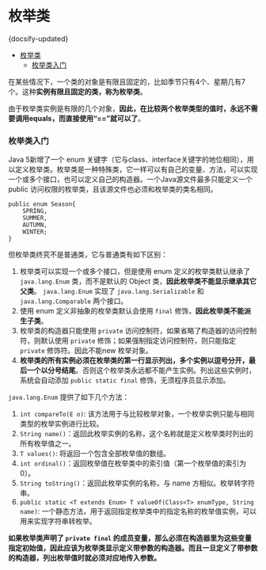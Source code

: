 # 枚举类
{docsify-updated}

- [枚举类](#枚举类)
    - [枚举类入门](#枚举类入门)

在某些情况下，一个类的对象是有限且固定的，比如季节只有4个、星期几有7个。这种**实例有限且固定的类，称为枚举类**。

由于枚举类实例是有限的几个对象，**因此，在比较两个枚举类型的值时，永远不需要调用equals，而直接使用“==”就可以了**。

### 枚举类入门
Java 5新增了一个 enum 关键字（它与class、interface关键字的地位相同），用以定义枚举类。枚举类是一种特殊类，它一样可以有自己的变量、方法，可以实现一个或多个接口，也可以定义自己的构造器。一个Java源文件最多只能定义一个 public 访问权限的枚举类，且该源文件也必须和枚举类的类名相同。

```
public enum Season{
    SPRING,
    SUMMER,
    AUTUMN,
    WINTER;
}
```

但枚举类终究不是普通类，它与普通类有如下区别：
1. 枚举类可以实现一个或多个接口，但是使用 enum 定义的枚举类默认继承了 `java.lang.Enum` 类，而不是默认的 Object 类，**因此枚举类不能显示继承其它父类**。 `java.lang.Enum` 实现了 `java.lang.Serializable` 和 `java.lang.Comparable` 两个接口。
2. 使用 enum 定义非抽象的枚举类默认会使用 `final` 修饰，**因此枚举类不能派生子类**。
3. 枚举类的构造器只能使用 `private` 访问控制符，如果省略了构造器的访问控制符，则默认使用 `private` 修饰；如果强制指定访问控制符，则只能指定 `private` 修饰符。因此不能new 枚举对象。
4. **枚举类的所有实例必须在枚举类的第一行显示列出，多个实例以逗号分开，最后一个以分号结尾**。否则这个枚举类永远都不能产生实例。列出这些实例时，系统会自动添加 `public static final` 修饰，无须程序员显示添加。

`java.lang.Enum` 提供了如下几个方法：
1. `int compareTo(E o)`: 该方法用于与比较枚举对象，一个枚举实例只能与相同类型的枚举实例进行比较。
2. `String name()`：返回此枚举实例的名称，这个名称就是定义枚举类时列出的所有枚举值之一。
3. `T values()`: 将返回一个包含全部枚举值的数组。
4. `int ordinal()`：返回枚举值在枚举类中的索引值（第一个枚举值的索引为0）。
5. `String toString()`：返回此枚举实例的名称，与 name 方相似。枚举转字符串。
6. `public static <T extends Enum> T valueOf(Class<T> enumType, String name)`: 一个静态方法，用于返回指定枚举类中的指定名称的枚举值实例，可以用来实现字符串转枚举。

**如果枚举类声明了 `private final` 的成员变量，那么必须在构造器里为这些变量指定初始值，因此应该为枚举类显示定义带参数的构造器。而且一旦定义了带参数的构造器，列出枚举值时就必须对应地传入参数。**